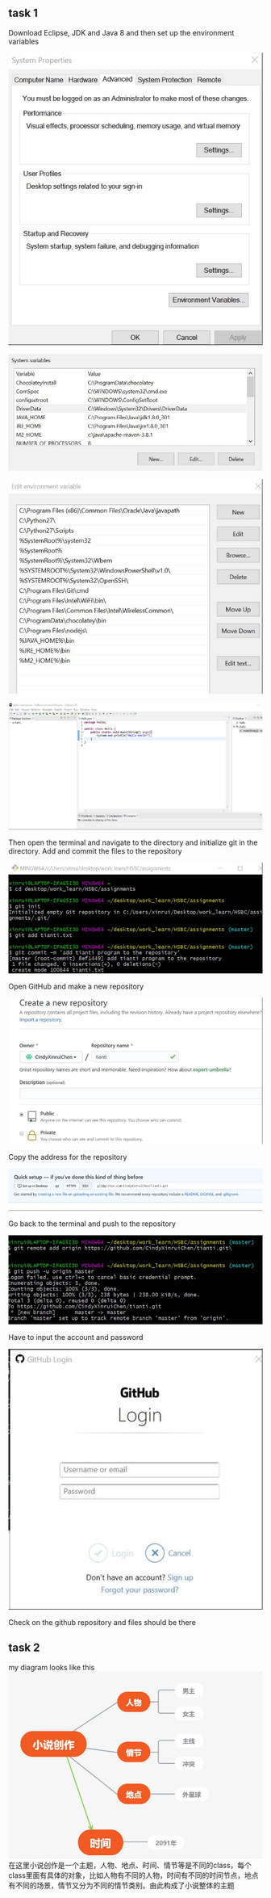 ## task 1

Download Eclipse, JDK and Java 8 and then set up the environment variables

![img](https://github.com/CindyXinruiChen/tianti/blob/master/clip_image002.jpg)

![img](https://github.com/CindyXinruiChen/tianti/blob/master/clip_image004.jpg)

![img](https://github.com/CindyXinruiChen/tianti/blob/master/clip_image006.jpg)

 

![img](https://github.com/CindyXinruiChen/tianti/blob/master/clip_image008.jpg)

Then open the terminal and navigate to the directory and initialize git in the directory. Add and commit the files to the repository

 

![img](https://github.com/CindyXinruiChen/tianti/blob/master/clip_image010.jpg)

Open GitHub and make a new repository

![img](https://github.com/CindyXinruiChen/tianti/blob/master/clip_image012.jpg)

Copy the address for the repository

![img](https://github.com/CindyXinruiChen/tianti/blob/master/clip_image014.jpg)

Go back to the terminal and push to the repository

![img](https://github.com/CindyXinruiChen/tianti/blob/master/clip_image016.jpg)

 

Have to input the account and password

![img](https://github.com/CindyXinruiChen/tianti/blob/master/clip_image018.jpg)

 

Check on the github repository and files should be there

## task 2
my diagram looks like this
![img](https://github.com/CindyXinruiChen/tianti/blob/master/Untitled%20picture.png)
在这里小说创作是一个主题，人物、地点、时间、情节等是不同的class，每个class里面有具体的对象，比如人物有不同的人物，时间有不同的时间节点，地点有不同的场景，情节又分为不同的情节类别。由此构成了小说整体的主题

